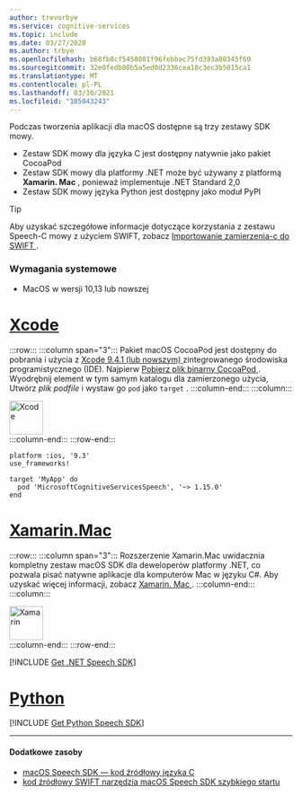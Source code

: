 ```yaml
---
author: trevorbye
ms.service: cognitive-services
ms.topic: include
ms.date: 03/27/2020
ms.author: trbye
ms.openlocfilehash: b68fb8cf5458081f96febbac75fd393a80345f60
ms.sourcegitcommit: 32e0fedb80b5a5ed0d2336cea18c3ec3b5015ca1
ms.translationtype: MT
ms.contentlocale: pl-PL
ms.lasthandoff: 03/30/2021
ms.locfileid: "105043243"
---
```

Podczas tworzenia aplikacji dla macOS dostępne są trzy zestawy SDK mowy.

- Zestaw SDK mowy dla języka C jest dostępny natywnie jako pakiet CocoaPod
- Zestaw SDK mowy dla platformy .NET może być używany z platformą **Xamarin. Mac** , ponieważ implementuje .NET Standard 2,0
- Zestaw SDK mowy języka Python jest dostępny jako moduł PyPI

> [!TIP]
> Aby uzyskać szczegółowe informacje dotyczące korzystania z zestawu Speech-C mowy z użyciem SWIFT, zobacz <a href="https://developer.apple.com/documentation/swift/imported_c_and_objective-c_apis/importing_objective-c_into_swift" target="_blank">Importowanie zamierzenia-c do SWIFT </a>.

### <a name="system-requirements"></a>Wymagania systemowe

- MacOS w wersji 10,13 lub nowszej

# <a name="xcode"></a>[Xcode](#tab/mac-xcode)

:::row:::
    :::column span="3":::
        Pakiet macOS CocoaPod jest dostępny do pobrania i użycia z <a href="https://apps.apple.com/us/app/xcode/id497799835" target="_blank">Xcode 9.4.1 (lub nowszym) </a> zintegrowanego środowiska programistycznego (IDE). Najpierw <a href="https://aka.ms/csspeech/macosbinary" target="_blank">Pobierz plik binarny CocoaPod </a>. Wyodrębnij element w tym samym katalogu dla zamierzonego użycia, Utwórz *plik podfile* i wystaw go `pod` jako `target` .
    :::column-end:::
    :::column:::
        <br>
        <div class="icon is-large">
            <img alt="Xcode" src="https://docs.microsoft.com/media/logos/logo_xcode.svg" width="60px">
        </div>
    :::column-end:::
:::row-end:::

```
platform :ios, '9.3'
use_frameworks!

target 'MyApp' do
  pod 'MicrosoftCognitiveServicesSpeech', '~> 1.15.0'
end
```

# <a name="xamarinmac"></a>[Xamarin.Mac](#tab/mac-xamarin)

:::row:::
    :::column span="3":::
        Rozszerzenie Xamarin.Mac uwidacznia kompletny zestaw macOS SDK dla deweloperów platformy .NET, co pozwala pisać natywne aplikacje dla komputerów Mac w języku C#. Aby uzyskać więcej informacji, zobacz <a href="/xamarin/mac/" target="_blank">Xamarin. Mac </a>.
    :::column-end:::
    :::column:::
        <br>
        <div class="icon is-large">
            <img alt="Xamarin" src="https://docs.microsoft.com/media/logos/logo_xamarin.svg" width="60px">
        </div>
    :::column-end:::
:::row-end:::

[!INCLUDE [Get .NET Speech SDK](get-speech-sdk-dotnet.md)]

# <a name="python"></a>[Python](#tab/mac-python)

[!INCLUDE [Get Python Speech SDK](get-speech-sdk-python.md)]

---

#### <a name="additional-resources"></a>Dodatkowe zasoby

- <a href="https://github.com/Azure-Samples/cognitive-services-speech-sdk/tree/master/quickstart/objectivec/macos" target="_blank">macOS Speech SDK — kod źródłowy języka C </a>
- <a href="https://github.com/Azure-Samples/cognitive-services-speech-sdk/tree/master/quickstart/swift/macos" target="_blank">kod źródłowy SWIFT narzędzia macOS Speech SDK szybkiego startu </a>